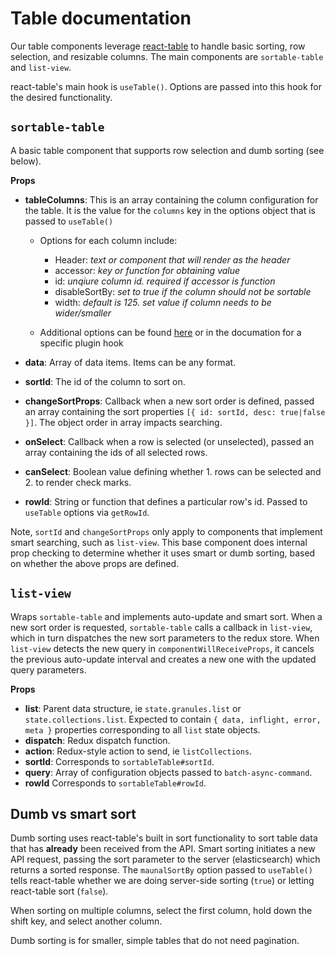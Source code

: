 # Table documentation

Our table components leverage [react-table](https://github.com/tannerlinsley/react-table/) to handle basic sorting, row selection, and resizable columns. The main components are `sortable-table` and `list-view`.

react-table's main hook is `useTable()`. Options are passed into this hook for the desired functionality.

## `sortable-table`

A basic table component that supports row selection and dumb sorting (see below).

**Props**

- **tableColumns**: This is an array containing the column configuration for the table. It is the value for the `columns` key in the options object that is passed to `useTable()`
  * Options for each column include:
    - Header: *text or component that will render as the header*
    - accessor: *key or function for obtaining value*
    - id: *unqiure column id. required if accessor is function*
    - disableSortBy: *set to true if the column should not be sortable*
    - width: *default is 125. set value if column needs to be wider/smaller*

  * Additional options can be found [here](https://github.com/tannerlinsley/react-table/blob/master/docs/api/useTable.md#column-options) or in the documation for a specific plugin hook

- **data**: Array of data items. Items can be any format.
- **sortId**: The id of the column to sort on.
- **changeSortProps**: Callback when a new sort order is defined, passed an array containing the sort properties `[{ id: sortId, desc: true|false }]`.  The object order in array impacts searching.
- **onSelect**: Callback when a row is selected (or unselected), passed an array containing the ids of all selected rows.
- **canSelect**: Boolean value defining whether 1. rows can be selected and 2. to render check marks.
- **rowId**: String or function that defines a particular row's id. Passed to `useTable` options via `getRowId`.

Note, `sortId` and `changeSortProps` only apply to components that implement smart searching, such as `list-view`. This base component does internal prop checking to determine whether it uses smart or dumb sorting, based on whether the above props are defined.

## `list-view`

Wraps `sortable-table` and implements auto-update and smart sort. When a new sort order is requested, `sortable-table` calls a callback in `list-view`, which in turn dispatches the new sort parameters to the redux store. When `list-view` detects the new query in `componentWillReceiveProps`, it cancels the previous auto-update interval and creates a new one with the updated query parameters.

**Props**

- **list**: Parent data structure, ie `state.granules.list` or `state.collections.list`. Expected to contain `{ data, inflight, error, meta }` properties corresponding to all `list` state objects.
- **dispatch**: Redux dispatch function.
- **action**: Redux-style action to send, ie `listCollections`.
- **sortId**: Corresponds to `sortableTable#sortId`.
- **query**: Array of configuration objects passed to `batch-async-command`.
- **rowId** Corresponds to `sortableTable#rowId`.

## Dumb vs smart sort

Dumb sorting uses react-table's built in sort functionality to sort table data that has **already** been received from the API. Smart sorting initiates a new API request, passing the sort parameter to the server (elasticsearch) which returns a sorted response. The `maunalSortBy` option passed to `useTable()` tells react-table whether we are doing server-side sorting (`true`) or letting react-table sort (`false`).

When sorting on multiple columns, select the first column, hold down the shift key, and select another column.

Dumb sorting is for smaller, simple tables that do not need pagination.
